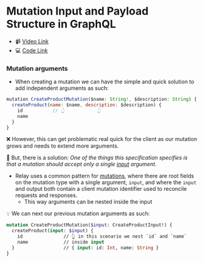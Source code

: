 # Mutation Input and Payload Structure in GraphQL

- 📹 [Video Link](https://egghead.io/lessons/graphql-mutation-input-and-payload-structure-in-graphql)
- 💻 [Code Link](https://github.com/nikgraf/designing-graphql-schemas-course/tree/master/lesson10)

### Mutation arguments

- When creating a mutation we can have the simple and quick solution to add independent arguments as such:

```js
mutation CreateProductMutation($name: String!, $description: String) {
  createProduct(name: $name, description: $description) {
    id           // 👆            👆
    name
  }
}
```

❌ However, this can get problematic real quick for the client as our mutation grows and needs to extend more arguments.

🔑 But, there is a solution: _One of the things this specification specifies is that a mutation should accept only a single [input](https://relay.dev/docs/en/graphql-server-specification.html#mutations) argument._

- Relay uses a common pattern for [mutations](https://relay.dev/docs/en/graphql-server-specification.html#mutations), where there are root fields on the mutation type with a single argument, `input`, and where the `input` and output both contain a client mutation identifier used to reconcile requests and responses.
  - This way arguments can be nested inside the input

💡 We can next our previous mutation arguments as such:

```graphql
mutation CreateProductMutation($input: CreateProductInput!) {
  createProduct(input: $input) {
    id               // 👆 in this scenario we nest `id` and `name`
    name             // inside input
  }                  // { input: id: Int, name: String }
}
```
